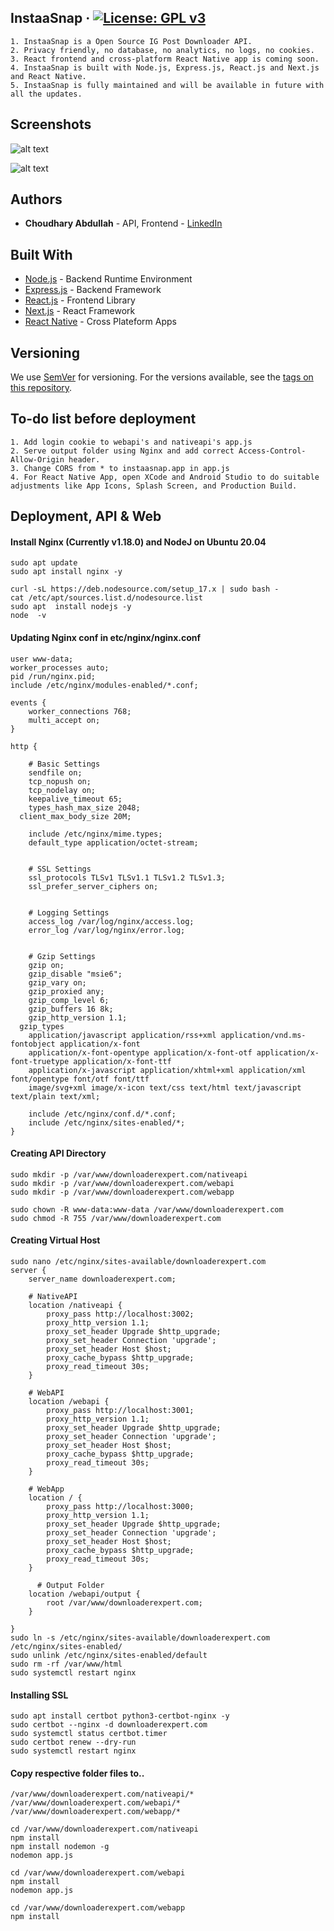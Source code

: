 ## InstaaSnap &middot; [![License: GPL v3](https://img.shields.io/badge/License-GPLv3-blue.svg)](https://www.gnu.org/licenses/gpl-3.0)

```
1. InstaaSnap is a Open Source IG Post Downloader API.
2. Privacy friendly, no database, no analytics, no logs, no cookies.
3. React frontend and cross-platform React Native app is coming soon. 
4. InstaaSnap is built with Node.js, Express.js, React.js and Next.js and React Native. 
5. InstaaSnap is fully maintained and will be available in future with all the updates.  
```

## Screenshots

![alt text](https://github.com/twoabd/InstaaSnap/blob/main/webapp/docs/webapp.gif?raw=true)   

![alt text](https://github.com/twoabd/InstaaSnap/blob/main/nativeapp/docs/nativeapp.gif?raw=true)


## Authors

* **Choudhary Abdullah** - API, Frontend - [LinkedIn](https://www.linkedin.com/in/abdullahchoudhary/)  


## Built With

* [Node.js](https://nodejs.org) - Backend Runtime Environment
* [Express.js](https://expressjs.com) - Backend Framework
* [React.js](https://nodejs.org) - Frontend Library
* [Next.js](https://expressjs.com) - React Framework
* [React Native](https://reactnative.dev) - Cross Plateform Apps


## Versioning

We use [SemVer](http://semver.org/) for versioning. For the versions available, see the [tags on this repository](https://github.com/twoabd/CompressioWeb/tags). 


## To-do list before deployment

```
1. Add login cookie to webapi's and nativeapi's app.js
2. Serve output folder using Nginx and add correct Access-Control-Allow-Origin header.
3. Change CORS from * to instaasnap.app in app.js
4. For React Native App, open XCode and Android Studio to do suitable adjustments like App Icons, Splash Screen, and Production Build.
```
## Deployment, API & Web

#### Install Nginx (Currently v1.18.0) and NodeJ on Ubuntu 20.04
```
sudo apt update
sudo apt install nginx -y

curl -sL https://deb.nodesource.com/setup_17.x | sudo bash -
cat /etc/apt/sources.list.d/nodesource.list
sudo apt  install nodejs -y
node  -v
```

#### Updating Nginx conf in etc/nginx/nginx.conf
```
user www-data;
worker_processes auto;
pid /run/nginx.pid;
include /etc/nginx/modules-enabled/*.conf;

events {
	worker_connections 768;
	multi_accept on;
}

http {

	# Basic Settings
	sendfile on;
	tcp_nopush on;
	tcp_nodelay on;
	keepalive_timeout 65;
	types_hash_max_size 2048;
  client_max_body_size 20M;

	include /etc/nginx/mime.types;
	default_type application/octet-stream;


	# SSL Settings
	ssl_protocols TLSv1 TLSv1.1 TLSv1.2 TLSv1.3;
	ssl_prefer_server_ciphers on;


	# Logging Settings
	access_log /var/log/nginx/access.log;
	error_log /var/log/nginx/error.log;


	# Gzip Settings
	gzip on; 
	gzip_disable "msie6";
	gzip_vary on;
	gzip_proxied any;
	gzip_comp_level 6;
	gzip_buffers 16 8k;
	gzip_http_version 1.1;
  gzip_types 
	application/javascript application/rss+xml application/vnd.ms-fontobject application/x-font 
	application/x-font-opentype application/x-font-otf application/x-font-truetype application/x-font-ttf 
	application/x-javascript application/xhtml+xml application/xml font/opentype font/otf font/ttf 
	image/svg+xml image/x-icon text/css text/html text/javascript text/plain text/xml;

	include /etc/nginx/conf.d/*.conf;
	include /etc/nginx/sites-enabled/*;
}
```

#### Creating API Directory

```
sudo mkdir -p /var/www/downloaderexpert.com/nativeapi
sudo mkdir -p /var/www/downloaderexpert.com/webapi
sudo mkdir -p /var/www/downloaderexpert.com/webapp

sudo chown -R www-data:www-data /var/www/downloaderexpert.com
sudo chmod -R 755 /var/www/downloaderexpert.com
```

#### Creating Virtual Host
```
sudo nano /etc/nginx/sites-available/downloaderexpert.com
server {
    server_name downloaderexpert.com;
   
    # NativeAPI
    location /nativeapi {
        proxy_pass http://localhost:3002;
        proxy_http_version 1.1;
        proxy_set_header Upgrade $http_upgrade;
        proxy_set_header Connection 'upgrade';
        proxy_set_header Host $host;
        proxy_cache_bypass $http_upgrade;
        proxy_read_timeout 30s;
    }
    
    # WebAPI
    location /webapi {
        proxy_pass http://localhost:3001;
        proxy_http_version 1.1;
        proxy_set_header Upgrade $http_upgrade;
        proxy_set_header Connection 'upgrade';
        proxy_set_header Host $host;
        proxy_cache_bypass $http_upgrade;
        proxy_read_timeout 30s;
    }
    
    # WebApp
    location / {
        proxy_pass http://localhost:3000;
        proxy_http_version 1.1;
        proxy_set_header Upgrade $http_upgrade;
        proxy_set_header Connection 'upgrade';
        proxy_set_header Host $host;
        proxy_cache_bypass $http_upgrade;
        proxy_read_timeout 30s;
    }

	  # Output Folder
    location /webapi/output {
        root /var/www/downloaderexpert.com;
    }

}
sudo ln -s /etc/nginx/sites-available/downloaderexpert.com /etc/nginx/sites-enabled/
sudo unlink /etc/nginx/sites-enabled/default
sudo rm -rf /var/www/html
sudo systemctl restart nginx
```

#### Installing SSL
```
sudo apt install certbot python3-certbot-nginx -y
sudo certbot --nginx -d downloaderexpert.com
sudo systemctl status certbot.timer
sudo certbot renew --dry-run
sudo systemctl restart nginx
```

#### Copy respective folder files to..
```
/var/www/downloaderexpert.com/nativeapi/*
/var/www/downloaderexpert.com/webapi/*
/var/www/downloaderexpert.com/webapp/*

cd /var/www/downloaderexpert.com/nativeapi
npm install
npm install nodemon -g
nodemon app.js

cd /var/www/downloaderexpert.com/webapi
npm install
nodemon app.js

cd /var/www/downloaderexpert.com/webapp
npm install
```
